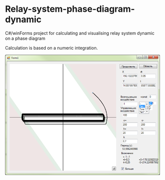 # Relay-system-phase-diagram-dynamic
C#/winForms project for calculating and visualising relay system dynamic on a phase diagram

Calculation is based on a numeric integration.

![UI](https://github.com/Nonmant/Relay-system-phase-diagram-dynamic/blob/master/UI%20WindowsFormsApp2.5.png?raw=true)
